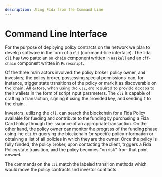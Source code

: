 ```yaml
---
description: Using Fida from the Command Line
---
```


# Command Line Interface

For the purpose of deploying policy contracts on the network we plan to develop software in the form of a `cli` (command-line interface).  The fida `cli` has two parts: an `on-chain` component written in `Haskell` and an `off-chain` component written in `Purescript`.

Of the three main actors involved: the policy broker, policy owner, and investors;  the policy broker, possessing special permissions, can, for instance, trigger state transitions of the policy or mark it as discoverable on the chain. All actors, when using the `cli`, are required to provide access to their wallets in the form of script input parameters. The `cli` is capable of crafting a transaction, signing it using the provided key, and sending it to the chain.

Investors, utilizing the `cli`, can search the blockchain for a Fida Policy available for funding and contribute to the funding by purchasing a Fida Card Policy through the issuance of an appropriate transaction. On the other hand, the policy owner can monitor the progress of the funding phase using the `cli` by querying the blockchain for specific policy information or obtaining a list of all policies in which they are the owner. Once the policy is fully funded, the policy broker, upon contacting the client, triggers a Fida Policy state transition, and the policy becomes "on risk" from that point onward.

The commands on the `cli` match the labeled transition methods which would move the policy contracts and investor contracts.

